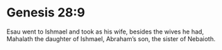 # Genesis 28:9

Esau went to Ishmael and took as his wife, besides the wives he had, Mahalath the daughter of Ishmael, Abraham’s son, the sister of Nebaioth.
